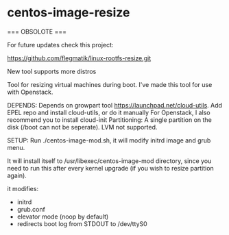 centos-image-resize
===================

 === OBSOLOTE ===
 
For future updates check this project:

https://github.com/flegmatik/linux-rootfs-resize.git

New tool supports more distros








Tool for resizing virtual machines during boot. I've made this tool for use 
with Openstack.

DEPENDS:
Depends on growpart tool https://launchpad.net/cloud-utils.
Add EPEL repo and install cloud-utils, or do it manually
For Openstack, I also recommend you to install cloud-init
Partitioning: A single partition on the disk (/boot can not be seperate). LVM not supported.

SETUP:
Run ./centos-image-mod.sh, it will modify initrd image and grub menu. 

It will install itself to /usr/libexec/centos-image-mod directory, since 
you need to run this after every kernel upgrade (if you wish to resize 
partition again).

it modifies:
- initrd
- grub.conf
 - elevator mode (noop by default)
 - redirects boot log from STDOUT to /dev/ttyS0

